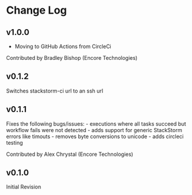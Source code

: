 # Change Log

## v1.0.0

 * Moving to GitHub Actions from CircleCi

Contributed by Bradley Bishop (Encore Technologies)

## v0.1.2

Switches stackstorm-ci url to an ssh url

## v0.1.1

Fixes the following bugs/issues: 
	- executions where all tasks succeed but workflow fails were not detected
	- adds support for generic StackStorm errors like timouts
	- removes byte conversions to unicode
	- adds circleci testing

Contributed by Alex Chrystal (Encore Technologies)

## v0.1.0

Initial Revision
